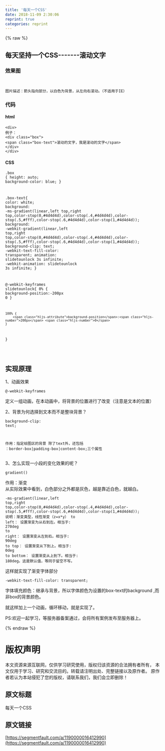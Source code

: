 ```yaml
---
title: '每天一个CSS' 
date: 2018-11-09 2:30:06
reprint: true
categories: reprint
---
```


{% raw %}
<h2 id="articleHeader0">&#x6BCF;&#x5929;&#x575A;&#x6301;&#x4E00;&#x4E2A;CSS-------&#x6EDA;&#x52A8;&#x6587;&#x5B57;</h2><h3 id="articleHeader1">&#x6548;&#x679C;&#x56FE;</h3><p><span class="img-wrap"><img data-src="/img/remote/1460000016412993?w=257&amp;h=124" src="https://static.alili.tech/img/remote/1460000016412993?w=257&amp;h=124" alt="" title="" style="cursor:pointer;display:inline"></span></p><div class="widget-codetool" style="display:none"><div class="widget-codetool--inner"><span class="selectCode code-tool" data-toggle="tooltip" data-placement="top" title="" data-original-title="&#x5168;&#x9009;"></span> <span type="button" class="copyCode code-tool" data-toggle="tooltip" data-placement="top" data-clipboard-text="
&#x56FE;&#x7247;&#x63CF;&#x8FF0;&#xFF1A;&#x7BAD;&#x5934;&#x6307;&#x5411;&#x90E8;&#x5206;&#xFF0C;&#x4EE5;&#x767D;&#x8272;&#x4E3A;&#x80CC;&#x666F;&#xFF0C;&#x4ECE;&#x5DE6;&#x5411;&#x53F3;&#x6EDA;&#x52A8;&#x3002;&#xFF08;&#x4E0D;&#x9002;&#x7528;&#x4E8E;IE&#xFF09;
" title="" data-original-title="&#x590D;&#x5236;"></span> <span type="button" class="saveToNote code-tool" data-toggle="tooltip" data-placement="top" title="" data-original-title="&#x653E;&#x8FDB;&#x7B14;&#x8BB0;"></span></div></div><pre class="hljs"><code>
&#x56FE;&#x7247;&#x63CF;&#x8FF0;&#xFF1A;&#x7BAD;&#x5934;&#x6307;&#x5411;&#x90E8;&#x5206;&#xFF0C;&#x4EE5;&#x767D;&#x8272;&#x4E3A;&#x80CC;&#x666F;&#xFF0C;&#x4ECE;&#x5DE6;&#x5411;&#x53F3;&#x6EDA;&#x52A8;&#x3002;&#xFF08;&#x4E0D;&#x9002;&#x7528;&#x4E8E;IE&#xFF09;
</code></pre><h3 id="articleHeader2">&#x4EE3;&#x7801;</h3><h4>html</h4><div class="widget-codetool" style="display:none"><div class="widget-codetool--inner"><span class="selectCode code-tool" data-toggle="tooltip" data-placement="top" title="" data-original-title="&#x5168;&#x9009;"></span> <span type="button" class="copyCode code-tool" data-toggle="tooltip" data-placement="top" data-clipboard-text="&lt;div&gt;   
&#x4F8B;&#x5B50;&#xFF1A;
&lt;div class=&quot;box&quot;&gt;
&lt;span class=&quot;box-text&quot;&gt;&#x6EDA;&#x52A8;&#x7684;&#x6587;&#x5B57;&#xFF0C;&#x6211;&#x662F;&#x6EDA;&#x52A8;&#x7684;&#x6587;&#x5B57;&lt;/span&gt;
&lt;/div&gt;
&lt;/div&gt;
" title="" data-original-title="&#x590D;&#x5236;"></span> <span type="button" class="saveToNote code-tool" data-toggle="tooltip" data-placement="top" title="" data-original-title="&#x653E;&#x8FDB;&#x7B14;&#x8BB0;"></span></div></div><pre class="hljs applescript"><code>&lt;<span class="hljs-keyword">div</span>&gt;   
&#x4F8B;&#x5B50;&#xFF1A;
&lt;<span class="hljs-keyword">div</span> <span class="hljs-built_in">class</span>=<span class="hljs-string">&quot;box&quot;</span>&gt;
&lt;span <span class="hljs-built_in">class</span>=<span class="hljs-string">&quot;box-text&quot;</span>&gt;&#x6EDA;&#x52A8;&#x7684;&#x6587;&#x5B57;&#xFF0C;&#x6211;&#x662F;&#x6EDA;&#x52A8;&#x7684;&#x6587;&#x5B57;&lt;/span&gt;
&lt;/<span class="hljs-keyword">div</span>&gt;
&lt;/<span class="hljs-keyword">div</span>&gt;
</code></pre><h4>CSS</h4><div class="widget-codetool" style="display:none"><div class="widget-codetool--inner"><span class="selectCode code-tool" data-toggle="tooltip" data-placement="top" title="" data-original-title="&#x5168;&#x9009;"></span> <span type="button" class="copyCode code-tool" data-toggle="tooltip" data-placement="top" data-clipboard-text=".box {
    height: auto;
    background-color: blue;
}

.box-text{
    color: white;
    background: -ms-gradient(linear,left top,right top,color-stop(0,#4d4d4d),color-stop(.4,#4d4d4d),color-stop(.5,#fff),color-stop(.6,#4d4d4d),color-stop(1,#4d4d4d));
    background: -webkit-gradient(linear,left top,right top,color-stop(0,#4d4d4d),color-stop(.4,#4d4d4d),color-stop(.5,#fff),color-stop(.6,#4d4d4d),color-stop(1,#4d4d4d));
    background-clip: text;
    -webkit-text-fill-color: transparent;
    animation: slidetounlock 3s infinite;
    -webkit-animation: slidetounlock 3s infinite;
}

@-webkit-keyframes slidetounlock{
    0%  {
        background-position:-200px 0
    }
    
    100% {
        background-position:200px 0
    }
}

" title="" data-original-title="&#x590D;&#x5236;"></span> <span type="button" class="saveToNote code-tool" data-toggle="tooltip" data-placement="top" title="" data-original-title="&#x653E;&#x8FDB;&#x7B14;&#x8BB0;"></span></div></div><pre class="hljs css"><code><span class="hljs-selector-class">.box</span> {
    <span class="hljs-attribute">height</span>: auto;
    <span class="hljs-attribute">background-color</span>: blue;
}

<span class="hljs-selector-class">.box-text</span>{
    <span class="hljs-attribute">color</span>: white;
    <span class="hljs-attribute">background</span>: <span class="hljs-built_in">-ms-gradient</span>(linear,left top,right top,color-stop(0,#4d4d4d),<span class="hljs-built_in">color-stop</span>(.4,#4d4d4d),<span class="hljs-built_in">color-stop</span>(.5,#fff),<span class="hljs-built_in">color-stop</span>(.6,#4d4d4d),<span class="hljs-built_in">color-stop</span>(1,#4d4d4d));
    <span class="hljs-attribute">background</span>: <span class="hljs-built_in">-webkit-gradient</span>(linear,left top,right top,color-stop(0,#4d4d4d),<span class="hljs-built_in">color-stop</span>(.4,#4d4d4d),<span class="hljs-built_in">color-stop</span>(.5,#fff),<span class="hljs-built_in">color-stop</span>(.6,#4d4d4d),<span class="hljs-built_in">color-stop</span>(1,#4d4d4d));
    <span class="hljs-attribute">background-clip</span>: text;
    <span class="hljs-attribute">-webkit-text-fill-color</span>: transparent;
    <span class="hljs-attribute">animation</span>: slidetounlock <span class="hljs-number">3s</span> infinite;
    <span class="hljs-attribute">-webkit-animation</span>: slidetounlock <span class="hljs-number">3s</span> infinite;
}

@-<span class="hljs-keyword">webkit</span>-<span class="hljs-keyword">keyframes</span> slidetounlock{
    0%  {
        <span class="hljs-attribute">background-position</span>:-<span class="hljs-number">200px</span> <span class="hljs-number">0</span>
    }
    
    100% {
        <span class="hljs-attribute">background-position</span>:<span class="hljs-number">200px</span> <span class="hljs-number">0</span>
    }
}

</code></pre><h2 id="articleHeader3">&#x5B9E;&#x73B0;&#x539F;&#x7406;</h2><p>1&#x3001;&#x52A8;&#x753B;&#x6548;&#x679C;</p><div class="widget-codetool" style="display:none"><div class="widget-codetool--inner"><span class="selectCode code-tool" data-toggle="tooltip" data-placement="top" title="" data-original-title="&#x5168;&#x9009;"></span> <span type="button" class="copyCode code-tool" data-toggle="tooltip" data-placement="top" data-clipboard-text="@-webkit-keyframes" title="" data-original-title="&#x590D;&#x5236;"></span> <span type="button" class="saveToNote code-tool" data-toggle="tooltip" data-placement="top" title="" data-original-title="&#x653E;&#x8FDB;&#x7B14;&#x8BB0;"></span></div></div><pre class="hljs css"><code style="word-break:break-word;white-space:initial">@-<span class="hljs-keyword">webkit</span>-<span class="hljs-keyword">keyframes</span></code></pre><p>&#x5B9A;&#x4E49;&#x4E00;&#x7EC4;&#x52A8;&#x753B;&#xFF0C;&#x5728;&#x672C;&#x52A8;&#x753B;&#x4E2D;&#xFF0C;&#x5C06;&#x80CC;&#x666F;&#x7684;&#x4F4D;&#x7F6E;&#x8FDB;&#x884C;&#x4E86;&#x6539;&#x53D8;&#xFF08;&#x6CE8;&#x610F;&#x662F;&#x6587;&#x672C;&#x7684;&#x4F4D;&#x7F6E;&#xFF09;</p><p>2&#x3001;&#x80CC;&#x666F;&#x4E3A;&#x4F55;&#x9009;&#x62E9;&#x5230;&#x6587;&#x672C;&#x800C;&#x4E0D;&#x662F;&#x6574;&#x5757;&#x80CC;&#x666F;&#xFF1F;</p><div class="widget-codetool" style="display:none"><div class="widget-codetool--inner"><span class="selectCode code-tool" data-toggle="tooltip" data-placement="top" title="" data-original-title="&#x5168;&#x9009;"></span> <span type="button" class="copyCode code-tool" data-toggle="tooltip" data-placement="top" data-clipboard-text="background-clip: text;

&#x4F5C;&#x7528;&#xFF1A;&#x6307;&#x5B9A;&#x7ED8;&#x56FE;&#x533A;&#x7684;&#x80CC;&#x666F;
&#x9664;&#x4E86;text&#x5916;&#xFF0C;&#x8FD8;&#x5305;&#x62EC; &#xFF1A;border-box|padding-box|content-box;&#x4E09;&#x4E2A;&#x5C5E;&#x6027;
" title="" data-original-title="&#x590D;&#x5236;"></span> <span type="button" class="saveToNote code-tool" data-toggle="tooltip" data-placement="top" title="" data-original-title="&#x653E;&#x8FDB;&#x7B14;&#x8BB0;"></span></div></div><pre class="hljs http"><code><span class="hljs-attribute">background-clip</span>: text;

<span class="maxima">&#x4F5C;&#x7528;&#xFF1A;&#x6307;&#x5B9A;&#x7ED8;&#x56FE;&#x533A;&#x7684;&#x80CC;&#x666F;
&#x9664;&#x4E86;text&#x5916;&#xFF0C;&#x8FD8;&#x5305;&#x62EC; &#xFF1A;<span class="hljs-built_in">border</span>-<span class="hljs-built_in">box</span>|padding-<span class="hljs-built_in">box</span>|<span class="hljs-built_in">content</span>-<span class="hljs-built_in">box</span>;&#x4E09;&#x4E2A;&#x5C5E;&#x6027;
</span></code></pre><p>3&#x3001;&#x600E;&#x4E48;&#x5B9E;&#x73B0;&#x4E00;&#x5C0F;&#x6BB5;&#x7684;&#x53D8;&#x5316;&#x6548;&#x679C;&#x7684;&#x5462;&#xFF1F;</p><div class="widget-codetool" style="display:none"><div class="widget-codetool--inner"><span class="selectCode code-tool" data-toggle="tooltip" data-placement="top" title="" data-original-title="&#x5168;&#x9009;"></span> <span type="button" class="copyCode code-tool" data-toggle="tooltip" data-placement="top" data-clipboard-text="gradient()
" title="" data-original-title="&#x590D;&#x5236;"></span> <span type="button" class="saveToNote code-tool" data-toggle="tooltip" data-placement="top" title="" data-original-title="&#x653E;&#x8FDB;&#x7B14;&#x8BB0;"></span></div></div><pre class="hljs stylus"><code><span class="hljs-function"><span class="hljs-title">gradient</span><span class="hljs-params">()</span></span>
</code></pre><p>&#x4F5C;&#x7528;&#xFF1A;&#x6E10;&#x53D8;<br>&#x4ECE;&#x5B9E;&#x9645;&#x6548;&#x679C;&#x4E2D;&#x770B;&#x5230;&#xFF0C;&#x767D;&#x8272;&#x90E8;&#x5206;&#x4E4B;&#x5916;&#x90FD;&#x662F;&#x7070;&#x8272;&#xFF0C;&#x8D8A;&#x662F;&#x9760;&#x8FD1;&#x767D;&#x8272;&#xFF0C;&#x5C31;&#x8D8A;&#x767D;&#x3002;</p><div class="widget-codetool" style="display:none"><div class="widget-codetool--inner"><span class="selectCode code-tool" data-toggle="tooltip" data-placement="top" title="" data-original-title="&#x5168;&#x9009;"></span> <span type="button" class="copyCode code-tool" data-toggle="tooltip" data-placement="top" data-clipboard-text="-ms-gradient(linear,left top,right top,color-stop(0,#4d4d4d),color-stop(.4,#4d4d4d),color-stop(.5,#fff),color-stop(.6,#4d4d4d),color-stop(1,#4d4d4d));
&#x8BF4;&#x660E;&#xFF1A;&#x6E10;&#x53D8;&#x7C7B;&#x578B;&#xFF0C;&#x7EBF;&#x6027;&#x6E10;&#x53D8;&#xFF08;z=x*y&#xFF09;
to left&#xFF1A;
&#x8BBE;&#x7F6E;&#x6E10;&#x53D8;&#x4E3A;&#x4ECE;&#x53F3;&#x5230;&#x5DE6;&#x3002;&#x76F8;&#x5F53;&#x4E8E;: 270deg
to right&#xFF1A;
&#x8BBE;&#x7F6E;&#x6E10;&#x53D8;&#x4ECE;&#x5DE6;&#x5230;&#x53F3;&#x3002;&#x76F8;&#x5F53;&#x4E8E;: 90deg
to top&#xFF1A;
&#x8BBE;&#x7F6E;&#x6E10;&#x53D8;&#x4ECE;&#x4E0B;&#x5230;&#x4E0A;&#x3002;&#x76F8;&#x5F53;&#x4E8E;: 0deg
to bottom&#xFF1A;
&#x8BBE;&#x7F6E;&#x6E10;&#x53D8;&#x4ECE;&#x4E0A;&#x5230;&#x4E0B;&#x3002;&#x76F8;&#x5F53;&#x4E8E;: 180deg&#x3002;&#x8FD9;&#x662F;&#x9ED8;&#x8BA4;&#x503C;&#xFF0C;&#x7B49;&#x540C;&#x4E8E;&#x7559;&#x7A7A;&#x4E0D;&#x5199;&#x3002;" title="" data-original-title="&#x590D;&#x5236;"></span> <span type="button" class="saveToNote code-tool" data-toggle="tooltip" data-placement="top" title="" data-original-title="&#x653E;&#x8FDB;&#x7B14;&#x8BB0;"></span></div></div><pre class="hljs vbscript"><code>-ms-gradient(linear,<span class="hljs-built_in">left</span> top,<span class="hljs-built_in">right</span> top,color-<span class="hljs-keyword">stop</span>(<span class="hljs-number">0</span>,#<span class="hljs-number">4</span>d4d4d),color-<span class="hljs-keyword">stop</span>(<span class="hljs-number">.4</span>,#<span class="hljs-number">4</span>d4d4d),color-<span class="hljs-keyword">stop</span>(<span class="hljs-number">.5</span>,#fff),color-<span class="hljs-keyword">stop</span>(<span class="hljs-number">.6</span>,#<span class="hljs-number">4</span>d4d4d),color-<span class="hljs-keyword">stop</span>(<span class="hljs-number">1</span>,#<span class="hljs-number">4</span>d4d4d));
&#x8BF4;&#x660E;&#xFF1A;&#x6E10;&#x53D8;&#x7C7B;&#x578B;&#xFF0C;&#x7EBF;&#x6027;&#x6E10;&#x53D8;&#xFF08;z=x*y&#xFF09;
<span class="hljs-keyword">to</span> <span class="hljs-built_in">left</span>&#xFF1A;
&#x8BBE;&#x7F6E;&#x6E10;&#x53D8;&#x4E3A;&#x4ECE;&#x53F3;&#x5230;&#x5DE6;&#x3002;&#x76F8;&#x5F53;&#x4E8E;: <span class="hljs-number">270</span>deg
<span class="hljs-keyword">to</span> <span class="hljs-built_in">right</span>&#xFF1A;
&#x8BBE;&#x7F6E;&#x6E10;&#x53D8;&#x4ECE;&#x5DE6;&#x5230;&#x53F3;&#x3002;&#x76F8;&#x5F53;&#x4E8E;: <span class="hljs-number">90</span>deg
<span class="hljs-keyword">to</span> top&#xFF1A;
&#x8BBE;&#x7F6E;&#x6E10;&#x53D8;&#x4ECE;&#x4E0B;&#x5230;&#x4E0A;&#x3002;&#x76F8;&#x5F53;&#x4E8E;: <span class="hljs-number">0</span>deg
<span class="hljs-keyword">to</span> bottom&#xFF1A;
&#x8BBE;&#x7F6E;&#x6E10;&#x53D8;&#x4ECE;&#x4E0A;&#x5230;&#x4E0B;&#x3002;&#x76F8;&#x5F53;&#x4E8E;: <span class="hljs-number">180</span>deg&#x3002;&#x8FD9;&#x662F;&#x9ED8;&#x8BA4;&#x503C;&#xFF0C;&#x7B49;&#x540C;&#x4E8E;&#x7559;&#x7A7A;&#x4E0D;&#x5199;&#x3002;</code></pre><p>&#x8FD9;&#x6837;&#x5C31;&#x5B9E;&#x73B0;&#x4E86;&#x6E10;&#x53D8;&#x5B57;&#x4F53;&#x90E8;&#x5206;</p><div class="widget-codetool" style="display:none"><div class="widget-codetool--inner"><span class="selectCode code-tool" data-toggle="tooltip" data-placement="top" title="" data-original-title="&#x5168;&#x9009;"></span> <span type="button" class="copyCode code-tool" data-toggle="tooltip" data-placement="top" data-clipboard-text="-webkit-text-fill-color: transparent;" title="" data-original-title="&#x590D;&#x5236;"></span> <span type="button" class="saveToNote code-tool" data-toggle="tooltip" data-placement="top" title="" data-original-title="&#x653E;&#x8FDB;&#x7B14;&#x8BB0;"></span></div></div><pre class="hljs processing"><code style="word-break:break-word;white-space:initial">-webkit-<span class="hljs-built_in">text</span>-<span class="hljs-built_in">fill</span>-<span class="hljs-built_in">color</span>: transparent;</code></pre><p>&#x5B57;&#x4F53;&#x586B;&#x5145;&#x989C;&#x8272;&#xFF1A;&#x7EE7;&#x627F;&#x4E0E;&#x80CC;&#x666F;&#xFF0C;&#x6240;&#x4EE5;&#x5B57;&#x4F53;&#x989C;&#x8272;&#x4E3A;&#x8BBE;&#x7F6E;&#x7684;box-text&#x7684;background ,&#x800C;&#x975E;box&#x7684;&#x80CC;&#x666F;&#x989C;&#x8272;&#x3002;</p><p>&#x5C31;&#x8FD9;&#x6837;&#x52A0;&#x4E0A;&#x4E00;&#x4E2A;&#x52A8;&#x753B;&#xFF0C;&#x5FAA;&#x73AF;&#x79FB;&#x52A8;&#xFF0C;&#x5C31;&#x662F;&#x5B9E;&#x73B0;&#x4E86;&#x3002;</p><p>PS:&#x6B22;&#x8FCE;&#x4E00;&#x8D77;&#x5B66;&#x4E60;&#xFF0C;&#x7B49;&#x670D;&#x52A1;&#x5668;&#x5907;&#x6848;&#x901A;&#x8FC7;&#xFF0C;&#x4F1A;&#x5C06;&#x6240;&#x6709;&#x6848;&#x4F8B;&#x53D1;&#x5E03;&#x81F3;&#x670D;&#x52A1;&#x5668;&#x4E0A;&#x3002;</p>
{% endraw %}

# 版权声明
本文资源来源互联网，仅供学习研究使用，版权归该资源的合法拥有者所有，
本文仅用于学习、研究和交流目的。转载请注明出处、完整链接以及原作者。
原作者若认为本站侵犯了您的版权，请联系我们，我们会立即删除！

## 原文标题
每天一个CSS

## 原文链接
[https://segmentfault.com/a/1190000016412990](https://segmentfault.com/a/1190000016412990)

